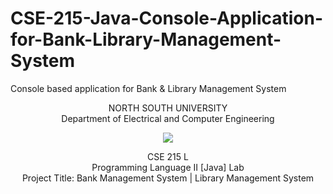 # CSE-215-Java-Console-Application-for-Bank-Library-Management-System
Console based application for Bank &amp; Library Management System 

<p align="center">
   NORTH SOUTH UNIVERSITY<br>
   Department of Electrical and Computer Engineering
<p>
<p align="center">
  <img src="https://user-images.githubusercontent.com/63312173/169691760-a83acee4-4afd-424a-a34a-986a9d5e06c6.png">
</p>
<p align="center">
   CSE 215 L<br>
   Programming Language II [Java] Lab<br>
   Project Title: Bank Management System | Library Management System<br>
 <p>
